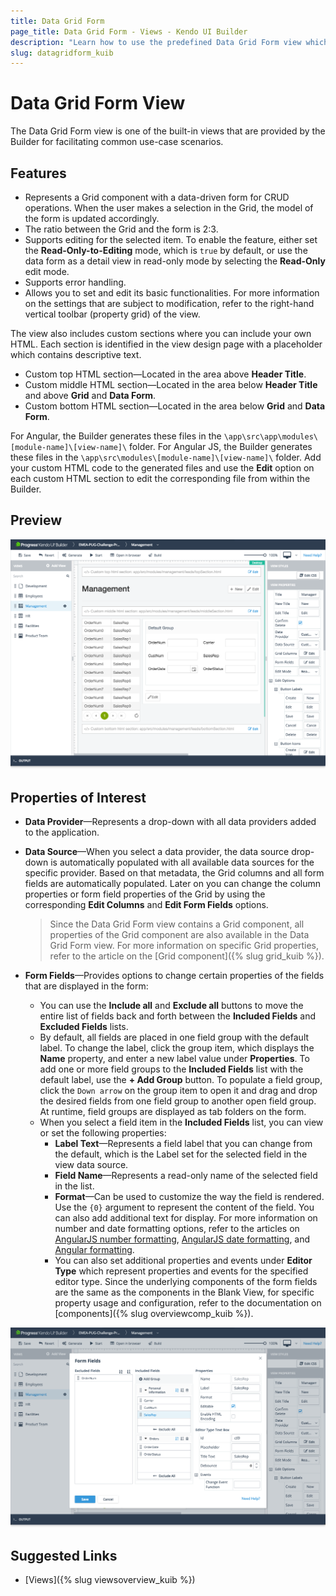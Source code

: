 ```yaml
---
title: Data Grid Form
page_title: Data Grid Form - Views - Kendo UI Builder
description: "Learn how to use the predefined Data Grid Form view which is provided by the Kendo UI Builder tool for creating and managing Angular and AngularJS-based web applications."
slug: datagridform_kuib
---
```


# Data Grid Form View

The Data Grid Form view is one of the built-in views that are provided by the Builder for facilitating common use-case scenarios.

## Features

* Represents a Grid component with a data-driven form for CRUD operations. When the user makes a selection in the Grid, the model of the form is updated accordingly.
* The ratio between the Grid and the form is 2:3.
* Supports editing for the selected item. To enable the feature, either set the **Read-Only-to-Editing** mode, which is `true` by default, or use the data form as a detail view in read-only mode by selecting the **Read-Only** edit mode.
* Supports error handling.
* Allows you to set and edit its basic functionalities. For more information on the settings that are subject to modification, refer to the right-hand vertical toolbar (property grid) of the view.

The view also includes custom sections where you can include your own HTML. Each section is identified in the view design page with a placeholder which contains descriptive text.

* Custom top HTML section&mdash;Located in the area above **Header Title**.
* Custom middle HTML section&mdash;Located in the area below **Header Title** and above **Grid** and **Data Form**.
* Custom bottom HTML section&mdash;Located in the area below **Grid** and **Data Form**.

For Angular, the Builder generates these files in the `\app\src\app\modules\[module-name]\[view-name]\` folder. For Angular JS, the Builder generates these files in the `\app\src\modules\[module-name]\[view-name]\` folder. Add your custom HTML code to the generated files and use the **Edit** option on each custom HTML section to edit the corresponding file from within the Builder.
## Preview

<img src="../images/kuib-views-data-grid-form.png" class="img-responsive" alt="Data-Grid-Form View"/>

## Properties of Interest

* **Data Provider**&mdash;Represents a drop-down with all data providers added to the application.
* **Data Source**&mdash;When you select a data provider, the data source drop-down is automatically populated with all available data sources for the specific provider. Based on that metadata, the Grid columns and all form fields are automatically populated. Later on you can change the column properties or form field properties of the Grid by using the corresponding **Edit Columns** and **Edit Form Fields** options.

  > Since the Data Grid Form view contains a Grid component, all properties of the Grid component are also available in the Data Grid Form view. For more information on specific Grid properties, refer to the article on the [Grid component]({% slug grid_kuib %}).

* **Form Fields**&mdash;Provides options to change certain properties of the fields that are displayed in the form:

    * You can use the **Include all** and **Exclude all** buttons to move the entire list of fields back and forth between the **Included Fields** and **Excluded Fields** lists.
    * By default, all fields are placed in one field group with the default label. To change the label, click the group item, which displays the **Name** property, and enter a new label value under **Properties**. To add one or more field groups to the **Included Fields** list with the default label, use the **+ Add Group** button. To populate a field group, click the `Down arrow` on the group item to open it and drag and drop the desired fields from one field group to another open field group. At runtime, field groups are displayed as tab folders on the form.
    * When you select a field item in the **Included Fields** list, you can view or set the following properties:
        * **Label Text**&mdash;Represents a field label that you can change from the default, which is the Label set for the selected field in the view data source.
        * **Field Name**&mdash;Represents a read-only name of the selected field in the list.
        * **Format**&mdash;Can be used to customize the way the field is rendered. Use the `{0}` argument to represent the content of the field. You can also add additional text for display. For more information on number and date formatting options, refer to the articles on [AngularJS number formatting](http://docs.telerik.com/kendo-ui/framework/globalization/numberformatting), [AngularJS date formatting]( http://docs.telerik.com/kendo-ui/framework/globalization/dateformatting), and [Angular formatting](https://www.telerik.com/kendo-angular-ui/components/internationalization/parsing-and-formatting/).
        * You can also set additional properties and events under **Editor Type** which represent properties and events for the specified editor type. Since the underlying components of the form fields are the same as the components in the Blank View, for specific property usage and configuration, refer to the documentation on [components]({% slug overviewcomp_kuib %}).

<img src="../images/kuib-form-fields.png" class="img-responsive" alt="Form Fields window"/>

## Suggested Links

* [Views]({% slug viewsoverview_kuib %})
